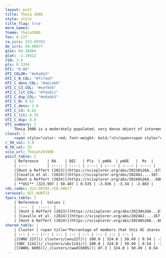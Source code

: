 ```yaml
---
layout: post
title: Theia 3986
style: style
title_flag: true
more_names: 
fname: theia3986
fov: 0.127
ra_icrs: 323.99702
de_icrs: 50.48677
glon: 94.28484
glat: -1.19412
r50: 3.8
plx: 0.5354
UTI: "0.00"
UTI_COLOR: "#e0a6b3"
UTI_C_N_COL: "#fcfee5"
UTI_C_dens_COL: "#a6cab9"
UTI_C_C3_COL: "#eef8d4"
UTI_C_lit_COL: "#fee8cc"
UTI_C_dup_COL: "#e0a6b3"
UTI_C_N: 0.52
UTI_C_dens: 1.0
UTI_C_C3: 0.62
UTI_C_lit: 0.33
UTI_C_dup: 0.0
UTI_summary: |
    Theia 3986 is a moderately populated, very dense object of intermediate C3 quality. It was recently reported in the literature.<br><br><span style="color: #99180f; font-weight: bold;">Warning: </span>This is very likely a duplicate object, which shares a large percentage of members with at least one previously reported entry.
class3: |
    <span style="color: red; font-weight: bold;">C</span><span style="color: green; font-weight: bold;">A</span>
r_50_val: 3.8
N_50_val: 55
scix_url: Theia%203986
posit_table: |
    | Reference    | RA    | DEC   | Plx  | pmRA  | pmDE   |  Rv  |
    | :---         | :---: | :---: | :---: | :---: | :---: | :---: |
    |[Hunt & Reffert (2023)](https://scixplorer.org/abs/2023A%26A...673A.114H) | 323.991 | 50.492 | 0.537 | -3.835 | -3.34 | 27.55 |
    |[Cavallo et al. (2024)](https://scixplorer.org/abs/2024AJ....167...12C) | 324.016 | 50.485 | 0.538 | -- | -- | -- |
    |[Hunt & Reffert (2024)](https://scixplorer.org/abs/2024A%26A...686A..42H) | 323.991 | 50.492 | 0.537 | -3.835 | -3.34 | 27.55 |
    | **UCC** |323.997 | 50.487 | 0.535 | -3.836 | -3.34 | -2.883 | 
cds_radec: 323.99702,+50.48677
carousel: UCC_HUNT23
fpars_table: |
    | Reference |  Values |
    | :---  |  :---:  |
    | [Hunt & Reffert (2023)](https://scixplorer.org/abs/2023A%26A...673A.114H) | `AV50=1.154, diffAV50=1.949, MOD50=11.285, logAge50=8.319` |
    | [Cavallo et al. (2024)](https://scixplorer.org/abs/2024AJ....167...12C) | `AV50=1.12, dMod50=11.18, logAge50=8.28, [Fe/H]50=-0.17` |
    | [Hunt & Reffert (2024)](https://scixplorer.org/abs/2024A%26A...686A..42H) | `MassJ=207.942` |
shared_table: |
    | Cluster | <span title="Percentage of members that this OC shares with the ones listed">%</span>   | RA   | DEC   | Plx   | pmRA  | pmDE  | Rv | UTI |
    | :-: | :-: |:-: | :-: | :-: | :-: | :-: | :-: | :-: |
    |[CWNU 227](/_clusters/cwnu227/)| 100.0 | 324.0 | 50.49 | 0.54 | -3.84 | -3.34 | -33.31 |0.05 |
    |[UBC 1141](/_clusters/ubc1141/)| 100.0 | 324.0 | 50.49 | 0.54 | -3.84 | -3.34 | -33.31 |0.43 |
    |[CWWDL 6005](/_clusters/cwwdl6005/)| 87.3 | 324.0 | 50.49 | 0.54 | -3.83 | -3.34 | -2.88 |0.0 |
---
```

